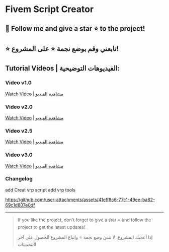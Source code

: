 # Fivem Script Creator

## 🌟 Follow me and give a star ⭐ to the project!

## ⭐ تابعني وقم بوضع نجمة ⭐ على المشروع!

## Tutorial Videos | الفيديوهات التوضيحية:

### Video v1.0
[Watch Video](https://youtu.be/bdbFa9uPiqM) | [مشاهدة الفيديو](https://youtu.be/bdbFa9uPiqM)

### Video v2.0
[Watch Video](https://youtu.be/XJQ-7pt0RZQ) | [مشاهدة الفيديو](https://youtu.be/XJQ-7pt0RZQ)

### Video v2.5
[Watch Video](https://youtu.be/sK6Caa2QEZQ) | [مشاهدة الفيديو](https://youtu.be/sK6Caa2QEZQ)


### Video v3.0
[Watch Video](https://youtu.be/I9lIwIxyOoc) | [مشاهدة الفيديو](https://youtu.be/I9lIwIxyOoc) 

### Changelog
add Creat vrp script
add vrp tools

https://github.com/user-attachments/assets/41eff8c6-77c1-49ee-ba82-69c1d807e0df



---

> If you like the project, don't forget to give a star ⭐ and follow the project to get the latest updates!
>
> إذا أعجبك المشروع، لا تنسَ وضع نجمة ⭐ واتباع المشروع للحصول على آخر التحديثات!
